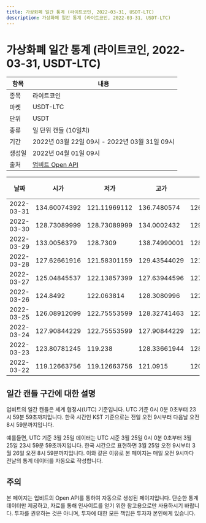 ```yaml
---
title: 가상화폐 일간 통계 (라이트코인, 2022-03-31, USDT-LTC)
description: 가상화폐 일간 통계 (라이트코인, 2022-03-31, USDT-LTC)
---
```



가상화폐 일간 통계 (라이트코인, 2022-03-31, USDT-LTC)
===

|항목|내용|
|--|--|
|종목|라이트코인|
|마켓|USDT-LTC|
|단위|USDT|
|종류|일 단위 캔들 (10일치)|
|기간|2022년 03월 22일 09시 - 2022년 03월 31일 09시|
|생성일|2022년 04월 01일 09시|
|출처|[업비트 Open API](https://docs.upbit.com)|


|날짜|시가|저가|고가|종가|비고|
|--|--|--|--|--|--|
|2022-03-31|134.60074392|121.11969112|136.7480574|126.37185212|    |
|2022-03-30|128.73089999|128.73089999|134.0002432|129.42472942|    |
|2022-03-29|133.0056379|128.7309|138.74990001|128.7309|    |
|2022-03-28|127.62661916|121.58301159|129.43544029|121.58301159|    |
|2022-03-27|125.04845537|122.13857399|127.63944596|127.62661916|    |
|2022-03-26|124.8492|122.063814|128.3080996|122.13857399|    |
|2022-03-25|126.08912099|122.75553599|128.32741463|122.75553599|    |
|2022-03-24|127.90844229|122.75553599|127.90844229|122.75553599|    |
|2022-03-23|123.80781245|119.238|128.33661944|128.33661944|    |
|2022-03-22|119.12663756|119.12663756|121.0915|120.97040849|    |


일간 캔들 구간에 대한 설명
---


업비트의 일간 캔들은 세계 협정시(UTC) 기준입니다. 
UTC 기준 0시 0분 0초부터 23시 59분 59초까지입니다. 
한국 시간인 KST 기준으로는 전일 오전 9시부터 다음날 오전 8시 59분까지입니다. 


예를들면, UTC 기준 3월 25일 데이터는 UTC 시준 3월 25일 0시 0분 0초부터 3월 25일 23시 59분 59초까지입니다. 
한국 시간으로 표현하면 3월 25일 오전 9시부터 3월 26일 오전 8시 59분까지입니다. 
이와 같은 이유로 본 페이지는 매일 오전 9시마다 전날의 통계 데이터를 자동으로 작성합니다. 


주의
---


본 페이지는 업비트의 Open API를 통하여 자동으로 생성된 페이지입니다. 
단순한 통계 데이터만 제공하고, 자료를 통해 인사이트를 얻기 위한 참고용으로만 사용하시기 바랍니다. 
투자를 권유하는 것은 아니며, 투자에 대한 모든 책임은 투자자 본인에게 있습니다. 
